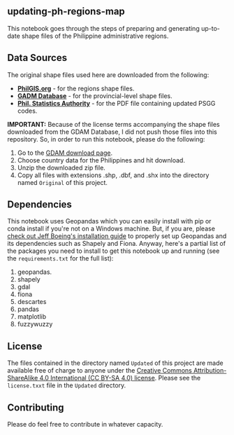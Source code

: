 ## updating-ph-regions-map
This notebook goes through the steps of preparing and generating up-to-date shape files of the Philippine administrative regions.

## Data Sources
The original shape files used here are downloaded from the following:

* [**PhilGIS.org**](http://philgis.org/) - for the regions shape files.
* [**GADM Database**](http://www.gadm.org/download) - for the provincial-level shape files.
* [**Phil. Statistics Authority**](http://www.nscb.gov.ph/activestats/psgc/SUMWEBPROV-JUNE2016-CODED-HUC-FINAL.pdf) - for the PDF file containing updated PSGG codes.

**IMPORTANT:** Because of the license terms accompanying the shape files downloaded from the GDAM Database, I did not push those files into this repository. So, in order to run this notebook, please do the following:

1. Go to the [GDAM download page](http://www.gadm.org/download).
2. Choose country data for the Philippines and hit download.
3. Unzip the downloaded zip file.
4. Copy all files with extensions .shp, .dbf, and .shx into the directory named `Original` of this project.

## Dependencies
This notebook uses Geopandas which you can easily install with pip or conda install if you're not on a Windows machine. But, if you are, please [check out Jeff Boeing's installation guide](http://geoffboeing.com/2014/09/using-geopandas-windows/) to properly set up Geopandas and its dependencies such as Shapely and Fiona. Anyway, here's a partial list of the packages you need to install to get this notebook up and running (see the `requirements.txt` for the full list):

1. geopandas.
2. shapely
3. gdal
4. fiona
5. descartes
6. pandas
7. matplotlib
8. fuzzywuzzy

## License
The files contained in the directory named `Updated` of this project are made available free of charge to anyone under the [Creative Commons Attribution-ShareAlike 4.0 International (CC BY-SA 4.0) license](https://creativecommons.org/licenses/by-sa/4.0/legalcode). Please see the `license.txxt` file in the `Updated` directory.

## Contributing
Please do feel free to contribute in whatever capacity.